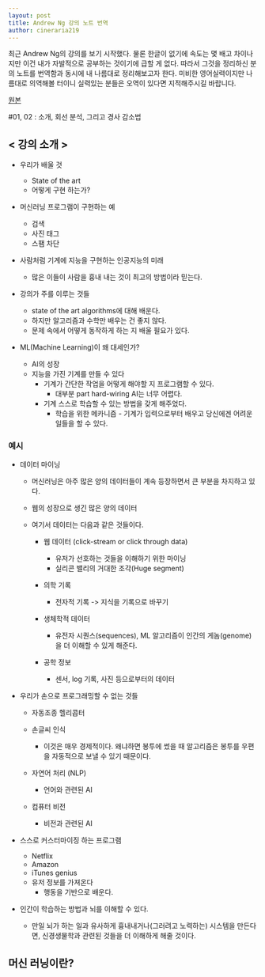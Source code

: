 ```yaml
---
layout: post
title: Andrew Ng 강의 노트 번역
author: cineraria219
---
```


최근 Andrew Ng의 강의를 보기 시작했다. 물론 한글이 없기에 속도는 몇 배고 차이나지만 이건 내가 자발적으로 공부하는 것이기에 급할 게 없다. 따라서 그것을 정리하신 분의 노트를 번역함과 동시에 내 나름대로 정리해보고자 한다. 미비한 영어실력이지만 나름대로 의역해볼 터이니 실력있는 분들은 오역이 있다면 지적해주시길 바랍니다.

[원본](http://www.holehouse.org/mlclass/01_02_Introduction_regression_analysis_and_gr.html)

#01, 02 : 소개, 회선 분석, 그리고 경사 감소법

## < 강의 소개 >
* 우리가 배울 것
     * State of the art
     * 어떻게 구현 하는가?

* 머신러닝 프로그램이 구현하는 예
     * 검색
     * 사진 태그
     * 스팸 차단

* 사람처럼 기계에 지능을 구현하는 인공지능의 미래
     * 많은 이들이 사람을 흉내 내는 것이 최고의 방법이라 믿는다.

* 강의가 주를 이루는 것들
     * state of the art algorithms에 대해 배운다.
     * 하지만 알고리즘과 수학만 배우는 건 좋지 않다.
     * 문제 속에서 어떻게 동작하게 하는 지 배울 필요가 있다.

* ML(Machine Learning)이 왜 대세인가?
     * AI의 성장
     * 지능을 가진 기계를 만들 수 있다
          * 기계가 간단한 작업을 어떻게 해야할 지 프로그램할 수 있다.
               * 대부분 part hard-wiring AI는 너무 어렵다.
          * 기계 스스로 학습할 수 있는 방법을 갖게 해주었다.
               * 학습을 위한 메카니즘 - 기계가 입력으로부터 배우고 당신에겐 어려운 일들을 할 수 있다.

###  예시
* 데이터 마이닝
     * 머신러닝은 아주 많은 양의 데이터들이 계속 등장하면서 큰 부분을 차지하고 있다.

     * 웹의 성장으로 생긴 많은 양의 데이터

     * 여기서 데이터는 다음과 같은 것들이다.
          * 웹 데이터 (click-stream or click through data)
               * 유저가 선호하는 것들을 이해하기 위한 마이닝
               * 실리콘 밸리의 거대한 조각(Huge segment)

          * 의학 기록
               * 전자적 기록 -> 지식을 기록으로 바꾸기

          * 생체학적 데이터
               * 유전자 시퀀스(sequences), ML 알고리즘이 인간의 게놈(genome)을 더 이해할 수 있게 해준다.

          * 공학 정보
               * 센서, log 기록, 사진 등으로부터의 데이터

* 우리가 손으로 프로그래밍할 수 없는 것들
     * 자동조종 헬리콥터
     
     * 손글씨 인식
          * 이것은 매우 경제적이다. 왜냐하면 봉투에 썼을 때 알고리즘은 봉투를 우편을 자동적으로 보낼 수 있기 때문이다.
          
     * 자연어 처리 (NLP)
          * 언어와 관련된 AI
          
     * 컴퓨터 비전
          * 비전과 관련된 AI
          
* 스스로 커스터마이징 하는 프로그램
     * Netflix
     * Amazon
     * iTunes genius
     * 유저 정보를 가져온다
          * 행동을 기반으로 배운다.
          
* 인간이 학습하는 방법과 뇌를 이해할 수 있다.
     * 만일 뇌가 하는 일과 유사하게 흉내내거나(그러려고 노력하는) 시스템을 만든다면, 신경생물학과 관련된 것들을 더 이해하게 해줄 것이다.

## 머신 러닝이란?
               
